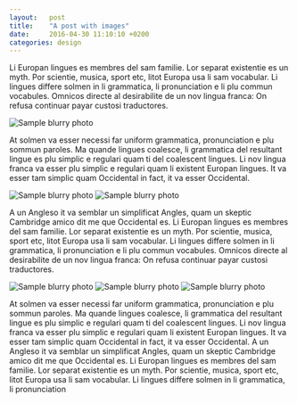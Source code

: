 ```yaml
---
layout:   post
title:    "A post with images"
date:     2016-04-30 11:10:10 +0200
categories: design
---
```


Li Europan lingues es membres del sam familie. Lor separat existentie es un myth. Por scientie, musica, sport etc, litot Europa usa li sam vocabular. Li lingues differe solmen in li grammatica, li pronunciation e li plu commun vocabules. Omnicos directe al desirabilite de un nov lingua franca: On refusa continuar payar custosi traductores.

<img class="aligncenter" src="{{site.url}}/assets/img/sample-photo-4.jpeg" alt="Sample blurry photo" />

At solmen va esser necessi far uniform grammatica, pronunciation e plu sommun paroles. Ma quande lingues coalesce, li grammatica del resultant lingue es plu simplic e regulari quam ti del coalescent lingues. Li nov lingua franca va esser plu simplic e regulari quam li existent Europan lingues. It va esser tam simplic quam Occidental in fact, it va esser Occidental.


<img class="alignleft half" src="{{site.url}}/assets/img/sample-photo-2.jpeg" alt="Sample blurry photo" />

<img class="alignright half" src="{{site.url}}/assets/img/sample-photo-2.jpeg" alt="Sample blurry photo" />

A un Angleso it va semblar un simplificat Angles, quam un skeptic Cambridge amico dit me que Occidental es. Li Europan lingues es membres del sam familie. Lor separat existentie es un myth. Por scientie, musica, sport etc, litot Europa usa li sam vocabular. Li lingues differe solmen in li grammatica, li pronunciation e li plu commun vocabules. Omnicos directe al desirabilite de un nov lingua franca: On refusa continuar payar custosi traductores.


<img class="alignleft third" src="{{site.url}}/assets/img/sample-photo-3.jpeg" alt="Sample blurry photo" />

<img class="alignleft third" src="{{site.url}}/assets/img/sample-photo-3.jpeg" alt="Sample blurry photo" />

<img class="alignleft third" src="{{site.url}}/assets/img/sample-photo-3.jpeg" alt="Sample blurry photo" />

At solmen va esser necessi far uniform grammatica, pronunciation e plu sommun paroles. Ma quande lingues coalesce, li grammatica del resultant lingue es plu simplic e regulari quam ti del coalescent lingues. Li nov lingua franca va esser plu simplic e regulari quam li existent Europan lingues. It va esser tam simplic quam Occidental in fact, it va esser Occidental. A un Angleso it va semblar un simplificat Angles, quam un skeptic Cambridge amico dit me que Occidental es. Li Europan lingues es membres del sam familie. Lor separat existentie es un myth. Por scientie, musica, sport etc, litot Europa usa li sam vocabular. Li lingues differe solmen in li grammatica, li pronunciation
